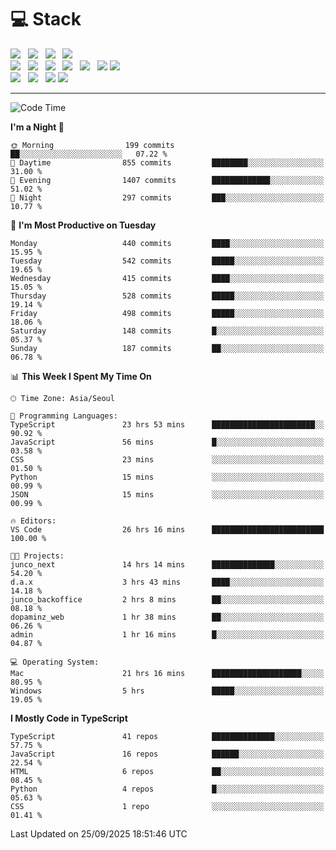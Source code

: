 <h1>💻 Stack</h1>
<div>
 <!-- badge : https://shields.io/ -->
 <!-- icon : https://simpleicons.org/?q=Get -->
 <img src="https://img.shields.io/badge/HTML5-e74c3c?style=flat-square&logo=HTML5&logoColor=white"/> &nbsp 
 <img src="https://img.shields.io/badge/CSS3-0A84FF?style=flat-square&logo=CSS3&logoColor=white"/> &nbsp 
 <img src="https://img.shields.io/badge/JavaScript-FFCD11?style=flat-square&logo=JavaScript&logoColor=white"/> &nbsp 
 <img src="https://img.shields.io/badge/TypeScript-3075C0?style=flat-square&logo=TypeScript&logoColor=white"/>
 <br/>
 <img src="https://img.shields.io/badge/Next-000000?style=flat-square&logo=nextdotjs&logoColor=white"/> &nbsp 
 <img src="https://img.shields.io/badge/React-00BCF6?style=flat-square&logo=React&logoColor=white"/> &nbsp 
 <img src="https://img.shields.io/badge/Redux-764ABC?style=flat-square&logo=Redux&logoColor=white"/> &nbsp
 <img src="https://img.shields.io/badge/Recoil-3578E5?style=flat-square&logo=recoil&logoColor=white"/> &nbsp
 <img src="https://img.shields.io/badge/React-Query-FF4154?style=flat-square&logo=reactquery&logoColor=white"/> &nbsp 
 <img src="https://img.shields.io/badge/styled%2Dcomponents-DB7093?style=flat-square&logo=styled%2Dcomponents&logoColor=white"/>
 <img src="https://img.shields.io/badge/CSS Modules-000000?style=flat-square&logo=CSS Modules&logoColor=white"/> &nbsp 
 <br/>
 <img src="https://img.shields.io/badge/Node-339933?style=flat-square&logo=Node.js&logoColor=white"/> &nbsp 
 <img src="https://img.shields.io/badge/Express-000000?style=flat-square&logo=Express&logoColor=white"/> &nbsp 
 <img src="https://img.shields.io/badge/MongoDB-47A248?style=flat-square&logo=MongoDB&logoColor=white"/>
 <img src="https://img.shields.io/badge/MariaDB-003545?style=flat-square&logo=mariadb&logoColor=white"/>
</div>

<hr>

<!--START_SECTION:waka-->
![Code Time](http://img.shields.io/badge/Code%20Time-2%2C926%20hrs%2014%20mins-blue)

**I'm a Night 🦉** 

```text
🌞 Morning                199 commits         ██░░░░░░░░░░░░░░░░░░░░░░░   07.22 % 
🌆 Daytime                855 commits         ████████░░░░░░░░░░░░░░░░░   31.00 % 
🌃 Evening                1407 commits        █████████████░░░░░░░░░░░░   51.02 % 
🌙 Night                  297 commits         ███░░░░░░░░░░░░░░░░░░░░░░   10.77 % 
```
📅 **I'm Most Productive on Tuesday** 

```text
Monday                   440 commits         ████░░░░░░░░░░░░░░░░░░░░░   15.95 % 
Tuesday                  542 commits         █████░░░░░░░░░░░░░░░░░░░░   19.65 % 
Wednesday                415 commits         ████░░░░░░░░░░░░░░░░░░░░░   15.05 % 
Thursday                 528 commits         █████░░░░░░░░░░░░░░░░░░░░   19.14 % 
Friday                   498 commits         █████░░░░░░░░░░░░░░░░░░░░   18.06 % 
Saturday                 148 commits         █░░░░░░░░░░░░░░░░░░░░░░░░   05.37 % 
Sunday                   187 commits         ██░░░░░░░░░░░░░░░░░░░░░░░   06.78 % 
```


📊 **This Week I Spent My Time On** 

```text
🕑︎ Time Zone: Asia/Seoul

💬 Programming Languages: 
TypeScript               23 hrs 53 mins      ███████████████████████░░   90.92 % 
JavaScript               56 mins             █░░░░░░░░░░░░░░░░░░░░░░░░   03.58 % 
CSS                      23 mins             ░░░░░░░░░░░░░░░░░░░░░░░░░   01.50 % 
Python                   15 mins             ░░░░░░░░░░░░░░░░░░░░░░░░░   00.99 % 
JSON                     15 mins             ░░░░░░░░░░░░░░░░░░░░░░░░░   00.99 % 

🔥 Editors: 
VS Code                  26 hrs 16 mins      █████████████████████████   100.00 % 

🐱‍💻 Projects: 
junco_next               14 hrs 14 mins      ██████████████░░░░░░░░░░░   54.20 % 
d.a.x                    3 hrs 43 mins       ████░░░░░░░░░░░░░░░░░░░░░   14.18 % 
junco_backoffice         2 hrs 8 mins        ██░░░░░░░░░░░░░░░░░░░░░░░   08.18 % 
dopaminz_web             1 hr 38 mins        ██░░░░░░░░░░░░░░░░░░░░░░░   06.26 % 
admin                    1 hr 16 mins        █░░░░░░░░░░░░░░░░░░░░░░░░   04.87 % 

💻 Operating System: 
Mac                      21 hrs 16 mins      ████████████████████░░░░░   80.95 % 
Windows                  5 hrs               █████░░░░░░░░░░░░░░░░░░░░   19.05 % 
```

**I Mostly Code in TypeScript** 

```text
TypeScript               41 repos            ██████████████░░░░░░░░░░░   57.75 % 
JavaScript               16 repos            ██████░░░░░░░░░░░░░░░░░░░   22.54 % 
HTML                     6 repos             ██░░░░░░░░░░░░░░░░░░░░░░░   08.45 % 
Python                   4 repos             █░░░░░░░░░░░░░░░░░░░░░░░░   05.63 % 
CSS                      1 repo              ░░░░░░░░░░░░░░░░░░░░░░░░░   01.41 % 
```




 Last Updated on 25/09/2025 18:51:46 UTC
<!--END_SECTION:waka-->
